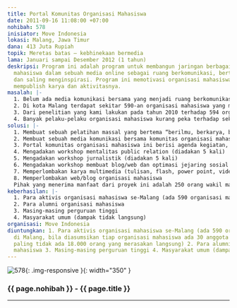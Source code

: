 ```yaml
---
title: Portal Komunitas Organisasi Mahasiswa
date: 2011-09-16 11:08:00 +07:00
nohibah: 578
inisiator: Move Indonesia
lokasi: Malang, Jawa Timur
dana: 413 Juta Rupiah
topik: Meretas batas – kebhinekaan bermedia
lama: Januari sampai Desember 2012 (1 tahun)
deskripsi: Program ini adalah program untuk membangun jaringan berbagai organisasi
  mahasiswa dalam sebuah media online sebagai ruang berkomunikasi, bertukar informasi
  dan saling menginspirasi. Program ini memotivasi organisasi mahasiswa agar terbiasa
  mempublish karya dan aktivitasnya.
masalah: |-
  1. Belum ada media komunikasi bersama yang menjadi ruang berkomunikasi, bertukar informasi dan saling menginspirasi antar organisasi mahasiswa se-Malang.
  2. Di kota Malang terdapat sekitar 590-an organisasi mahasiswa yang masih aktif, namun kebanyakan organisasi mahasiswa belum/kurang mempublish aktivitas dan karyanya melalui web/blog, karena mereka belum memiliki web/blog, ataupun sudah memiliki tapi tidak dirawat.
  3. Dari penelitian yang kami lakukan pada tahun 2010 terhadap 594 organisasi mahasiswa, saat ini banyak organisasi mahasiswa di Malang yang menurun kualitasnya dibandingkan generasi-generasi sebelumnya, baik dari segi visi, konsep, keorganisasian, ide, proses kegiatan, kuantitas dan kualitas sumber daya manusia.
  4. Banyak pelaku-pelaku organisasi mahasiswa kurang peka terhadap sekitar dan sibuk dengan kepentingan dirinya sendiri.
solusi: |-
  1. Membuat sebuah pelatihan massal yang bertema “berilmu, berkarya, bersuara, dan nasionalis”. Pelatihan ini diikuti 2-3 orang perwakilan tiap-tiap organisasi mahasiswa se-Malang (ada 590-an organisasi mahasiswa), untuk menginspirasi dan membuka wacana perlunya aktivis organisasi mahasiswa memiliki banyak ide dan kegiatan, serta selalu mempublish pemikiran dan aktivitasnya.
  2. Membuat sebuah media komunikasi bersama komunitas organisasi mahasiswa se-Malang, berupa portal (nantinya bisa diduplikasikan di kota-kota lain, dan dikembangkan menjadi area propinsi maupun nasional)
  3. Portal komunitas organisasi mahasiswa ini berisi agenda kegiatan, liputan kegiatan, database organisasi mahasiswa, dan yang terutama adalah berbagai materi yang ingin “ditularkan” secara berkala kepada para aktivis organisasi mahasiswa antara lain: leadership, berpikir global, kepekaan sosial,inspirasi pemikiran positif, motivasi ide-ide kreatif, mentalitas berkarya, dan semangat nasionalisme.
  4. Mengadakan workshop mentalitas public relation (diadakan 5 kali)
  5. Mengadakan workshop jurnalistik (diadakan 5 kali)
  6. Mengadakan workshop membuat blog/web dan optimasi jejaring sosial (diadakan 5 kali)
  7. Memperlombakan karya multimedia (tulisan, flash, power point, video, dll) dengan tematik kampanye mengkritisi dan membangun kepekaan sosial/lingkungan
  8. Memperlombakan web/blog organisasi mahasiswa
  Pihak yang menerima manfaat dari proyek ini adalah 250 orang wakil masyarakat, dari 8 kepulauan di NTT (Timor, Flores, Alor, Sumba, Sabu, Rote, Lembata, Solor).
keberhasilan: |-
  1. Para aktivis organisasi mahasiswa se-Malang (ada 590 organisasi mahasiswa di Malang, bila diasumsikan tiap organisasi mahasiswa ada 30 anggota aktif, berarti paling tidak ada 18.000 orang yang merasakan langsung)
  2. Para alumni organisasi mahasiswa
  3. Masing-masing perguruan tinggi
  4. Masyarakat umum (dampak tidak langsung)
organisasi: Move Indonesia
diuntungkan: 1. Para aktivis organisasi mahasiswa se-Malang (ada 590 organisasi mahasiswa
  di Malang, bila diasumsikan tiap organisasi mahasiswa ada 30 anggota aktif, berarti
  paling tidak ada 18.000 orang yang merasakan langsung) 2. Para alumni organisasi
  mahasiswa 3. Masing-masing perguruan tinggi 4. Masyarakat umum (dampak tidak langsung)
---
```


![578](/static/img/hibahcmb/578.png){: .img-responsive }{: width="350" }

### {{ page.nohibah }} - {{ page.title }}

---
